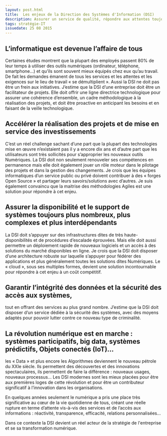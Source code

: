 ```yaml
---
layout: post.html
title:  Les enjeux de la Direction des Systèmes d'Information (DSI)
description: Assurer un service de qualité, répondre aux attentes toujours plus exigeantes des utilisateurs tout en assurant l’accompagnement au changement de toute l'organisation ne va pas de soi. Les enjeux de la DSI sont multiples.
tags: stratégie-IT
issuedate: 25 08 2015
---
```

## L’informatique est devenue l’affaire de tous

Certaines études montrent que la plupart des employés passent 80% de leur temps à utiliser des outils numériques (ordinateur, téléphone, smartphone…) et qu’ils sont souvent mieux équipés chez eux qu’au travail. De fait les demandes émanent de tous les services et les attentes et les exigences sur le lieu de travail « se démultiplient ». Aussi la DSI ne doit pas être un frein aux initiatives. J’estime que la DSI d’une entreprise doit être un facilitateur de projets. Elle doit offrir une ligne directrice technologique pour assurer une cohérence d’ensemble, un cadre méthodologique à la réalisation des projets, et doit être proactive en anticipant les besoins et en faisant de la veille technologique.

## Accélérer la réalisation des projets et de mise en service des investissements

C’est un réel challenge sachant d’une part que la plupart des technologies mise en œuvre n’existaient pas il y a encore dix ans et d’autre part que les utilisateurs sont très sollicités pour s’approprier les nouveaux outils Numériques. La DSI doit non seulement renouveler ses compétences en permanence mais elle doit également jouer un rôle moteur dans le pilotage des projets et dans la gestion des changements. Je crois que les équipes informatiques d’un service public ou privé doivent contribuer à des « forges Open Source » et partager leurs savoirs/solutions avec d’autres. Je suis également convaincu que la maitrise des méthodologies Agiles est une solution pour répondre à cet enjeu.

## Assurer la disponibilité et le support de systèmes toujours plus nombreux, plus complexes et plus interdépendants

La DSI doit s’appuyer sur des infrastructures dites de très haute-disponibilités et de procédures d’escalade éprouvées. Mais elle doit aussi permettre un déploiement rapide de nouveaux logiciels et un accès à des solutions du marché disponibles en ligne. Je crois que la DSI doit disposer d’une architecture robuste sur laquelle s’appuyer pour fédérer des applications et plus généralement toutes les solutions dites Numériques. Le « cloud », sous ses multiples formes, devient une solution incontournable pour répondre à cet enjeu à un coût compétitif.

## Garantir l’intégrité des données et la sécurité des accès aux systèmes,

tout en offrant des services au plus grand nombre. J’estime que la DSI doit disposer d’un service dédiée à la sécurité des systèmes, avec des moyens adaptés pour pouvoir lutter contre ce nouveau type de criminalité.

## La révolution numérique est en marche : systèmes participatifs, big data, systèmes prédictifs, Objets conectés (IoT)…

les « Data » et plus encore les Algorithmes deviennent le nouveau pétrole du XXIe siècle. Ils permettent des découvertes et des innovations spectaculaires, ils permettent de faire la différence : nouveaux usages, nouveaux processus... Les DSI modernes sont les mieux placées pour être aux premières loges de cette révolution et pour être un contributeur significatif à l’innovation dans les organisations.

En quelques années seulement le numérique a pris une place très significative au cœur de la vie quotidienne de tous, créant une réelle rupture en terme d’attente vis-à-vis des services et de l’accès aux informations : réactivité, transparence, efficacité, relations personnalisées...

Dans ce contexte la DSI devient un réel acteur de la stratégie de l'entreprise et se sa transformation numérique.

